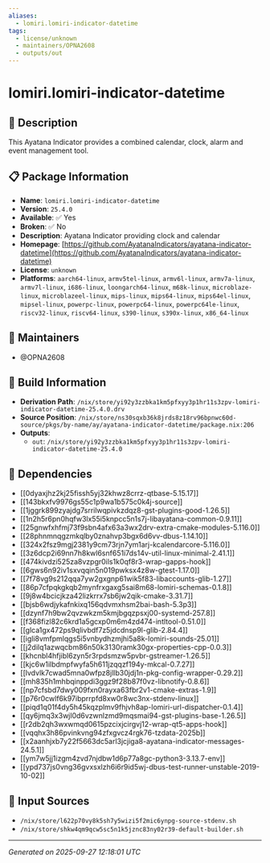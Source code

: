 ```yaml
---
aliases:
  - lomiri.lomiri-indicator-datetime
tags:
  - license/unknown
  - maintainers/OPNA2608
  - outputs/out
---
```


# lomiri.lomiri-indicator-datetime

## 📝 Description

This Ayatana Indicator provides a combined calendar, clock, alarm and
event management tool.


## 📋 Package Information

- **Name**: `lomiri.lomiri-indicator-datetime`
- **Version**: `25.4.0`
- **Available**: ✅ Yes
- **Broken**: ✅ No
- **Description**: Ayatana Indicator providing clock and calendar
- **Homepage**: [https://github.com/AyatanaIndicators/ayatana-indicator-datetime](https://github.com/AyatanaIndicators/ayatana-indicator-datetime)
- **License**: `unknown`
- **Platforms**: `aarch64-linux`, `armv5tel-linux`, `armv6l-linux`, `armv7a-linux`, `armv7l-linux`, `i686-linux`, `loongarch64-linux`, `m68k-linux`, `microblaze-linux`, `microblazeel-linux`, `mips-linux`, `mips64-linux`, `mips64el-linux`, `mipsel-linux`, `powerpc-linux`, `powerpc64-linux`, `powerpc64le-linux`, `riscv32-linux`, `riscv64-linux`, `s390-linux`, `s390x-linux`, `x86_64-linux`
## 👥 Maintainers

- @OPNA2608


## 🔧 Build Information

- **Derivation Path**: `/nix/store/yi92y3zzbka1km5pfxyy3p1hr11s3zpv-lomiri-indicator-datetime-25.4.0.drv`
- **Source Position**: `/nix/store/ns30sqxb36k8jrds8z18rv96bpnwc60d-source/pkgs/by-name/ay/ayatana-indicator-datetime/package.nix:206`
- **Outputs**:
  - `out`:  `/nix/store/yi92y3zzbka1km5pfxyy3p1hr11s3zpv-lomiri-indicator-datetime-25.4.0`

## 🔗 Dependencies

- [[0dyaxjhz2kj25fissh5yj32khwz8crrz-qtbase-5.15.17]]
- [[143bkxfv9976gs55c1p9wa1b575c0k4j-source]]
- [[1jggrk899zyajdg7srrilwqpivkzdqz8-gst-plugins-good-1.26.5]]
- [[1n2h5r6pn0hqfw3lx55i5knpcc5n1s7j-libayatana-common-0.9.11]]
- [[25gnwfxhfmj73f9sbn4afx63a3wx2drv-extra-cmake-modules-5.116.0]]
- [[28phnmnqgzmkqlby0znahvp3bgx6d6vv-dbus-1.14.10]]
- [[324x2fsz9mgj2381y9cm73rjn7ym1arj-kcalendarcore-5.116.0]]
- [[3z6dcp2i69nn7h8kwl6snf651i7ds14v-util-linux-minimal-2.41.1]]
- [[474kivdzi525za8vzpgr0ils1k0qf8r3-wrap-gapps-hook]]
- [[6gws6n92iv1sxvqqin5n019pwksx4z8w-gtest-1.17.0]]
- [[7f78vg9s212qqa7yw2gxgnp61wik5f83-libaccounts-glib-1.27]]
- [[86p7cfpqkgkqb2mynfrxgaxg5sai8m68-lomiri-schemas-0.1.8]]
- [[9j8w4bcicjkza42lizkrrx7sb6jw2qik-cmake-3.31.7]]
- [[bjsb6wdjykafnkixq156qdvmxhsm2bai-bash-5.3p3]]
- [[dzynf7h9bw2qvzwkzm5kmjbgqzpsxj00-systemd-257.8]]
- [[f368fizl82c6krd1a5gcxp0m6m4zd474-intltool-0.51.0]]
- [[glca1gx472ps9qlivbdf7z5jdcdnsp9l-glib-2.84.4]]
- [[igli8vmfpmlqgs5i5vnbydhzmjhi5a8k-lomiri-sounds-25.01]]
- [[j2dilq1azwqcbm86n50k3130ramk30gx-properties-cpp-0.0.3]]
- [[khcnbl4hfjibl6zyn5r3rpdsmzw5pvbr-gstreamer-1.26.5]]
- [[kjc6w1ilbdmpfwyfa5h611jzqqzf194y-mkcal-0.7.27]]
- [[lvdvlk7cwad5mna0wfpz8jllb30jdj1n-pkg-config-wrapper-0.29.2]]
- [[mh835h1mhbqinppdi3ggz9f28b87f0vz-libnotify-0.8.6]]
- [[np7cfsbd7dwy009fxn0rayxa63fbr2v1-cmake-extras-1.9]]
- [[p76r0cwlf6k97ibprrpfd8xw0r8wc3nx-stdenv-linux]]
- [[piqd1q01f4dy5h45kqzplmv9fhjvh8ap-lomiri-url-dispatcher-0.1.4]]
- [[qy6jmq3x3wjl0d6vzwnlzmd9mqsmai94-gst-plugins-base-1.26.5]]
- [[r2db2qh3wxwmqd0615pzcixjcirgvj12-wrap-qt5-apps-hook]]
- [[vqqhx3h86pvinkvng94zfxgvcz4rgk76-tzdata-2025b]]
- [[x2aanhjxb7y22f5663dc5arl3jcjiga8-ayatana-indicator-messages-24.5.1]]
- [[ym7w5jj1izgm4zvd7njdbw1d6p77a8gc-python3-3.13.7-env]]
- [[ypd737js0vng36gvxsxlzh6i6r9id5wj-dbus-test-runner-unstable-2019-10-02]]

## 📁 Input Sources

- `/nix/store/l622p70vy8k5sh7y5wizi5f2mic6ynpg-source-stdenv.sh`
- `/nix/store/shkw4qm9qcw5sc5n1k5jznc83ny02r39-default-builder.sh`

---
*Generated on 2025-09-27 12:18:01 UTC*
